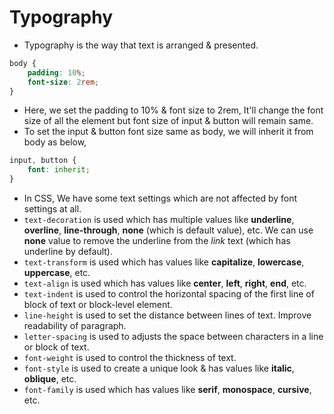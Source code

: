 # Typography

- Typography is the way that text is arranged & presented.

```css
body {
    padding: 10%;
    font-size: 2rem;
}
```

- Here, we set the padding to 10% & font size to 2rem, It'll change the font size of all the  element but font size of input & button will remain same.
- To set the input & button font size same as body, we will inherit it from body as below,

```css
input, button {
    font: inherit;
}
```

- In CSS, We have some text settings which are not affected by font settings at all.
- `text-decoration` is used which has multiple values like **underline**, **overline**, **line-through**, **none** (which is default value), etc. We can use **none** value to remove the underline from the *link* text (which has underline by default).
- `text-transform` is used which has values like **capitalize**, **lowercase**, **uppercase**, etc.
- `text-align` is used which has values like **center**, **left**, **right**, **end**, etc.
- `text-indent` is used to control the horizontal spacing of the first line of block of text or block-level element.
- `line-height` is used to set the distance between lines of text. Improve readability of paragraph.
- `letter-spacing` is used to adjusts the space between characters in a line or block of text.
- `font-weight` is used to control the thickness of text.
- `font-style` is used to create a unique look & has values like **italic**, **oblique**, etc.
- `font-family` is used which has values like **serif**, **monospace**, **cursive**, etc.